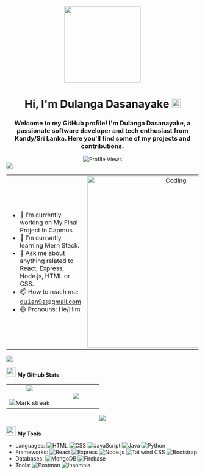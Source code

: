 <p align="center"><img src="https://octodex.github.com/images/daftpunktocat-thomas.gif" width="200"></p>

<h1 align="center">Hi, I'm Dulanga Dasanayake <img width="23" src="https://img.icons8.com/fluency/48/verified-badge--v1.png" alt="verified-badge--v1"/></h1>


<h3 align="center">Welcome to my GitHub profile! I'm Dulanga Dasanayake, a passionate software developer and tech enthusiast from Kandy/Sri Lanka. Here you'll find some of my projects and contributions.</h3>

<div align="center">
  <img src="https://komarev.com/ghpvc/?username=DulangaDasanayake&label=Profile%20Views&color=0e75b6&style=flat" alt="Profile Views" />
</div>

<img src="https://user-images.githubusercontent.com/73097560/115834477-dbab4500-a447-11eb-908a-139a6edaec5c.gif">

<table align="center">
<tr border="none">
<td width="50%" align="left">
  
- 🔭 I’m currently working on My Final Project In Capmus.
- 🌱 I’m currently learning Mern Stack.
- 💬 Ask me about anything related to React, Express, Node.js, HTML or CSS.
- 📫 How to reach me: du1an9a@gmail.com
- 😄 Pronouns: He/Him

</td>
<td width="50%" align="center">

  <img align="center" alt="Coding" width="450" src="https://repository-images.githubusercontent.com/588181932/e36ec678-7984-4cdd-8e4c-a3932772ff8e">

  
  </td>
</tr>
</table>

<img src="https://user-images.githubusercontent.com/73097560/115834477-dbab4500-a447-11eb-908a-139a6edaec5c.gif">

<img src="https://media.giphy.com/media/iY8CRBdQXODJSCERIr/giphy.gif" width="25"> <b>My Github Stats</b>
<p align="center">
<table align="center">
<tr border="none">
<td width="50%" align="center">
  
  <img  align="center"  src="https://github-readme-stats.vercel.app/api?username=DulangaDasanayake&theme=dark&show_icons=true&count_private=true" />
  <br></br>
  <img  title="🔥 Get streak stats for your profile at git.io/streak-stats" alt="Mark streak" src="https://github-readme-streak-stats.herokuapp.com/?user=DulangaDasanayake&theme=dark&hide_border=false" /> 
</td>
<td width="50%" align="center">

  <img  align="center"  src="https://github-readme-stats.anuraghazra1.vercel.app/api/top-langs/?username=DulangaDasanayake&theme=dark&hide_border=false&no-bg=true&no-frame=true&langs_count=10"/>
  
  </td>
</tr>
</table>

<img src="https://user-images.githubusercontent.com/73097560/115834477-dbab4500-a447-11eb-908a-139a6edaec5c.gif">

<img src="https://media.giphy.com/media/iY8CRBdQXODJSCERIr/giphy.gif" width="25"> <b>My Tools</b>
- Languages: ![HTML](https://img.shields.io/badge/-HTML5-E34F26?style=flat&logo=html5&logoColor=white) ![CSS](https://img.shields.io/badge/-CSS3-1572B6?style=flat&logo=css3&logoColor=white) ![JavaScript](https://img.shields.io/badge/-JavaScript-F7DF1E?style=flat&logo=javascript&logoColor=black) ![Java](https://img.shields.io/badge/-Java-007396?style=flat&logo=java&logoColor=white) ![Python](https://img.shields.io/badge/-Python-3776AB?style=flat&logo=python&logoColor=white)
- Frameworks: ![React](https://img.shields.io/badge/-React-61DAFB?style=flat&logo=React&logoColor=white) ![Express](https://img.shields.io/badge/-Express.js-000000?style=flat&logo=express&logoColor=white) ![Node.js](https://img.shields.io/badge/-Node.js-339933?style=flat&logo=node.js&logoColor=white) ![Tailwind CSS](https://img.shields.io/badge/-Tailwind_CSS-38B2AC?style=flat&logo=tailwind-css&logoColor=white) ![Bootstrap](https://img.shields.io/badge/-Bootstrap-563D7C?style=flat&logo=bootstrap&logoColor=white)
- Databases: ![MongoDB](https://img.shields.io/badge/-MongoDB-47A248?style=flat&logo=mongodb&logoColor=white) ![Firebase](https://img.shields.io/badge/-Firebase-FFCA28?style=flat&logo=firebase&logoColor=black)
- Tools: ![Postman](https://img.shields.io/badge/-Postman-FF6C37?style=flat&logo=postman&logoColor=white) ![Insomnia](https://img.shields.io/badge/-Insomnia-5849BE?style=flat&logo=insomnia&logoColor=white)
  
